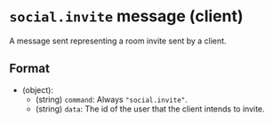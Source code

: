 # `social.invite` message (client)

A message sent representing a room invite sent by a client.

## Format

* (object):
    * (string) `command`: Always `"social.invite"`.
    * (string) `data`: The id of the user that the client intends to invite.
  